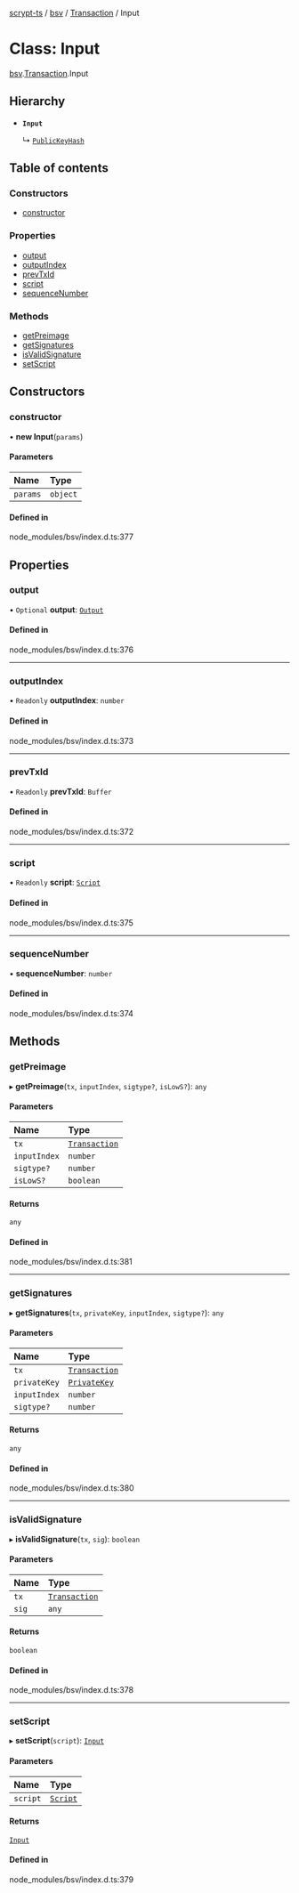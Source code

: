 [scrypt-ts](../README.md) / [bsv](../modules/bsv.md) / [Transaction](../modules/bsv.Transaction.md) / Input

# Class: Input

[bsv](../modules/bsv.md).[Transaction](../modules/bsv.Transaction.md).Input

## Hierarchy

- **`Input`**

  ↳ [`PublicKeyHash`](bsv.Transaction.Input.PublicKeyHash.md)

## Table of contents

### Constructors

- [constructor](bsv.Transaction.Input-1.md#constructor)

### Properties

- [output](bsv.Transaction.Input-1.md#output)
- [outputIndex](bsv.Transaction.Input-1.md#outputindex)
- [prevTxId](bsv.Transaction.Input-1.md#prevtxid)
- [script](bsv.Transaction.Input-1.md#script)
- [sequenceNumber](bsv.Transaction.Input-1.md#sequencenumber)

### Methods

- [getPreimage](bsv.Transaction.Input-1.md#getpreimage)
- [getSignatures](bsv.Transaction.Input-1.md#getsignatures)
- [isValidSignature](bsv.Transaction.Input-1.md#isvalidsignature)
- [setScript](bsv.Transaction.Input-1.md#setscript)

## Constructors

### constructor

• **new Input**(`params`)

#### Parameters

| Name | Type |
| :------ | :------ |
| `params` | `object` |

#### Defined in

node_modules/bsv/index.d.ts:377

## Properties

### output

• `Optional` **output**: [`Output`](bsv.Transaction.Output.md)

#### Defined in

node_modules/bsv/index.d.ts:376

___

### outputIndex

• `Readonly` **outputIndex**: `number`

#### Defined in

node_modules/bsv/index.d.ts:373

___

### prevTxId

• `Readonly` **prevTxId**: `Buffer`

#### Defined in

node_modules/bsv/index.d.ts:372

___

### script

• `Readonly` **script**: [`Script`](bsv.Script-1.md)

#### Defined in

node_modules/bsv/index.d.ts:375

___

### sequenceNumber

• **sequenceNumber**: `number`

#### Defined in

node_modules/bsv/index.d.ts:374

## Methods

### getPreimage

▸ **getPreimage**(`tx`, `inputIndex`, `sigtype?`, `isLowS?`): `any`

#### Parameters

| Name | Type |
| :------ | :------ |
| `tx` | [`Transaction`](bsv.Transaction-1.md) |
| `inputIndex` | `number` |
| `sigtype?` | `number` |
| `isLowS?` | `boolean` |

#### Returns

`any`

#### Defined in

node_modules/bsv/index.d.ts:381

___

### getSignatures

▸ **getSignatures**(`tx`, `privateKey`, `inputIndex`, `sigtype?`): `any`

#### Parameters

| Name | Type |
| :------ | :------ |
| `tx` | [`Transaction`](bsv.Transaction-1.md) |
| `privateKey` | [`PrivateKey`](bsv.PrivateKey.md) |
| `inputIndex` | `number` |
| `sigtype?` | `number` |

#### Returns

`any`

#### Defined in

node_modules/bsv/index.d.ts:380

___

### isValidSignature

▸ **isValidSignature**(`tx`, `sig`): `boolean`

#### Parameters

| Name | Type |
| :------ | :------ |
| `tx` | [`Transaction`](bsv.Transaction-1.md) |
| `sig` | `any` |

#### Returns

`boolean`

#### Defined in

node_modules/bsv/index.d.ts:378

___

### setScript

▸ **setScript**(`script`): [`Input`](bsv.Transaction.Input-1.md)

#### Parameters

| Name | Type |
| :------ | :------ |
| `script` | [`Script`](bsv.Script-1.md) |

#### Returns

[`Input`](bsv.Transaction.Input-1.md)

#### Defined in

node_modules/bsv/index.d.ts:379
